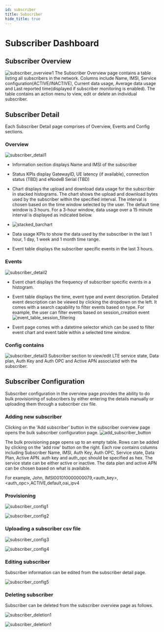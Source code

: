```yaml
---
id: subscriber
title: Subscriber
hide_title: true
---
```


# Subscriber Dashboard

## Subscriber Overview

![subscriber_overview1](../assets/nms/userguide/subscriber_overview1.png)
The Subscriber Overview page contains a table listing all subscribers in the network. Columns include Name, IMSI, Service configuration(ACTIVE/INACTIVE), Current data usage, Average data usage and Last reported time(displayed if subscriber monitoring is enabled). The table contains an action menu to view, edit or delete an individual subscriber.

## Subscriber Detail

Each Subscriber Detail page comprises of Overview, Events and Config sections.

### Overview

![subscriber_detail1](../assets/nms/userguide/subscriber_detail1.png)

- Information section displays Name and IMSI of the subscriber
- Status KPIs display GatewayID, UE latency (if available), connection status (TBD) and eNodeB Serial (TBD)
- Chart displays the upload and download data usage for the subscriber in stacked histograms. The chart shows the upload and download bytes used by the subscriber within the specified interval. The interval is chosen based on the time window selected by the user. The default time window is 3 hours. For a 3-hour window, data usage over a 15 minute interval is displayed as indicated below.
- ![stacked_barchart](../assets/nms/userguide/stacked_barchart.png)

- Data usage KPIs to show the data used by the subscriber in the last 1 hour, 1 day, 1 week and 1 month time range.
- Event table displays the subscriber specific events in the last 3 hours.

### Events

![subscriber_detail2](../assets/nms/userguide/subscriber_detail2.png)

- Event chart displays the frequency of subscriber specific events in a histogram.
- Event table displays the time, event type and event description. Detailed event description can be viewed by clicking the dropdown on the left. It comes with a search capability to filter events based on type. For example, the user can filter events based on session_creation event
![event_table_session_filtering](../assets/nms/userguide/event_table_session_filtering.png)

- Event page comes with a datetime selector which can be used to filter event chart and event table within a selected time window.

### Config contains

![subscriber_detail3](../assets/nms/userguide/subscriber_detail3.png)
Subscriber section to view/edit LTE service state, Data plan, Auth Key and Auth OPC and Active APN associated with the subscriber.

## Subscriber Configuration

Subscriber configuration in the overview page provides the ability to do bulk provisioning of subscribers by either
entering the details manually or uploading them through a subscriber csv file.

### Adding new subscriber

Clicking on the 'Add subscriber' button in the subscriber overview page opens the bulk subscriber configuration page.
![add_subscriber_button](../assets/nms/userguide/add_subscriber_button.png)

The bulk provisioning page opens up to an empty table. Rows can be added by clicking on the 'add row' button on the right.
Each row contains columns including Subscriber Name, IMSI, Auth Key, Auth OPC, Service state, Data Plan, Active APN.
auth key and auth_opc should be specified as hex. The service state can be either active or inactive. The data plan
and active APN can be chosen based on what is available.

For example,
John, IMSI001010000000079,\<auth_key\>,\<auth_opc\>,ACTIVE,default,oai_ipv4

### Provisioning

![subscriber_config1](../assets/nms/userguide/subscriber_config1.png)

![subscriber_config2](../assets/nms/userguide/subscriber_config2.png)

### Uploading a subscriber csv file

![subscriber_config3](../assets/nms/userguide/subscriber_config3.png)

![subscriber_config4](../assets/nms/userguide/subscriber_config4.png)

### Editing subscriber

Subscriber information can be edited from the subscriber detail page.

![subscriber_config5](../assets/nms/userguide/subscriber_config5.png)

### Deleting subscriber

Subscriber can be deleted from the subscriber overview page as follows.

![subscriber_deletion1](../assets/nms/userguide/subscriber_deletion1.png)

![subscriber_deletion1](../assets/nms/userguide/subscriber_deletion2.png)
